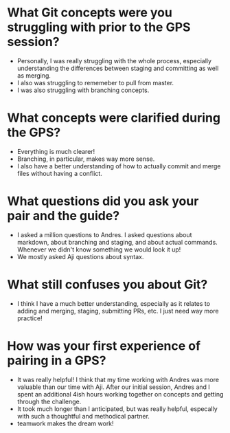 # What Git concepts were you struggling with prior to the GPS session?
  * Personally, I was really struggling with the whole process, especially understanding the differences between staging and committing as well as merging.
  * I also was struggling to rememeber to pull from master.
  * I was also struggling with branching concepts.

# What concepts were clarified during the GPS?
  * Everything is much clearer!
  * Branching, in particular, makes way more sense.
  * I also have a better understanding of how to actually commit and merge files without having a conflict.

# What questions did you ask your pair and the guide?
  * I asked a million questions to Andres. I asked questions about markdown, about branching and staging, and about actual commands. Whenever we didn't know something we would look it up!
  * We mostly asked Aji questions about syntax.

# What still confuses you about Git?
  * I think I have a much better understanding, especially as it relates to adding and merging, staging, submitting PRs, etc. I just need way more practice!

# How was your first experience of pairing in a GPS?
  * It was really helpful! I think that my time working with Andres was more valuable than our time with Aji. After our initial session, Andres and I spent an additional 4ish hours working together on concepts and getting through the challenge.
  * It took much longer than I anticipated, but was really helpful, especally with such a thoughtful and methodical partner.
  * teamwork makes the dream work!